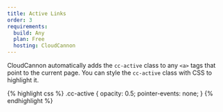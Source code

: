 ```yaml
---
title: Active Links
order: 3
requirements:
  build: Any
  plan: Free
  hosting: CloudCannon
---
```


CloudCannon automatically adds the `cc-active` class to any `<a>` tags that point to the current page. You can style the `cc-active` class with CSS to highlight it.

{% highlight css %}
.cc-active {
  opacity: 0.5;
  pointer-events: none;
}
{% endhighlight %}
